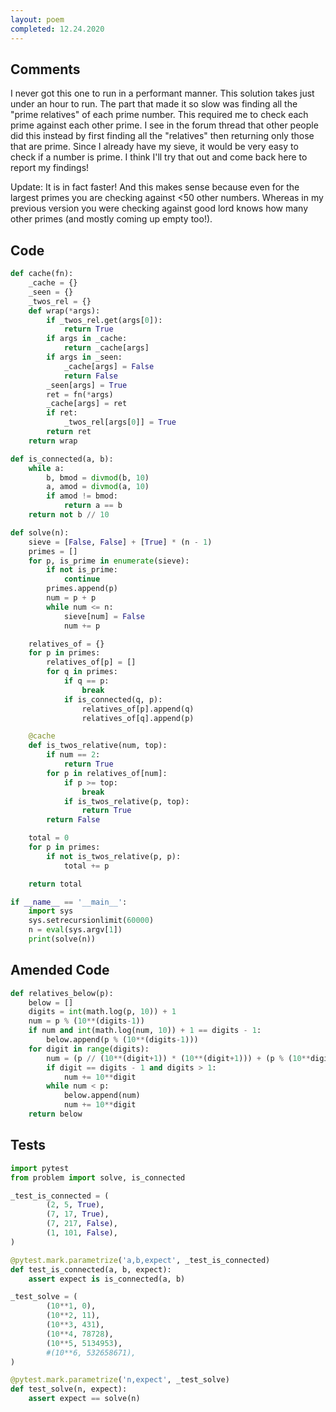 ```yaml
---
layout: poem
completed: 12.24.2020
---
```


## Comments

I never got this one to run in a performant manner.  This solution takes just
under an hour to run.  The part that made it so slow was finding all the "prime
relatives" of each prime number.  This required me to check each prime against
each other prime.  I see in the forum thread that other people did this instead
by first finding all the "relatives" then returning only those that are prime.
Since I already have my sieve, it would be very easy to check if a number is
prime.  I think I'll try that out and come back here to report my findings!

Update: It is in fact faster!  And this makes sense because even for the
largest primes you are checking against <50 other numbers.  Whereas in my
previous version you were checking against good lord knows how many other
primes (and mostly coming up empty too!).

## Code

```python
def cache(fn):
    _cache = {}
    _seen = {}
    _twos_rel = {}
    def wrap(*args):
        if _twos_rel.get(args[0]):
            return True
        if args in _cache:
            return _cache[args]
        if args in _seen:
            _cache[args] = False
            return False
        _seen[args] = True
        ret = fn(*args)
        _cache[args] = ret
        if ret:
            _twos_rel[args[0]] = True
        return ret
    return wrap

def is_connected(a, b):
    while a:
        b, bmod = divmod(b, 10)
        a, amod = divmod(a, 10)
        if amod != bmod:
            return a == b
    return not b // 10

def solve(n):
    sieve = [False, False] + [True] * (n - 1)
    primes = []
    for p, is_prime in enumerate(sieve):
        if not is_prime:
            continue
        primes.append(p)
        num = p + p
        while num <= n:
            sieve[num] = False
            num += p

    relatives_of = {}
    for p in primes:
        relatives_of[p] = []
        for q in primes:
            if q == p:
                break
            if is_connected(q, p):
                relatives_of[p].append(q)
                relatives_of[q].append(p)

    @cache
    def is_twos_relative(num, top):
        if num == 2:
            return True
        for p in relatives_of[num]:
            if p >= top:
                break
            if is_twos_relative(p, top):
                return True
        return False

    total = 0
    for p in primes:
        if not is_twos_relative(p, p):
            total += p

    return total

if __name__ == '__main__':
    import sys
    sys.setrecursionlimit(60000)
    n = eval(sys.argv[1])
    print(solve(n))
```

## Amended Code

```python
def relatives_below(p):
    below = []
    digits = int(math.log(p, 10)) + 1
    num = p % (10**(digits-1))
    if num and int(math.log(num, 10)) + 1 == digits - 1:
        below.append(p % (10**(digits-1)))
    for digit in range(digits):
        num = (p // (10**(digit+1)) * (10**(digit+1))) + (p % (10**digit))
        if digit == digits - 1 and digits > 1:
            num += 10**digit
        while num < p:
            below.append(num)
            num += 10**digit
    return below
```

## Tests

```python
import pytest
from problem import solve, is_connected

_test_is_connected = (
        (2, 5, True),
        (7, 17, True),
        (7, 217, False),
        (1, 101, False),
)

@pytest.mark.parametrize('a,b,expect', _test_is_connected)
def test_is_connected(a, b, expect):
    assert expect is is_connected(a, b)

_test_solve = (
        (10**1, 0),
        (10**2, 11),
        (10**3, 431),
        (10**4, 78728),
        (10**5, 5134953),
        #(10**6, 532658671),
)

@pytest.mark.parametrize('n,expect', _test_solve)
def test_solve(n, expect):
    assert expect == solve(n)
```
